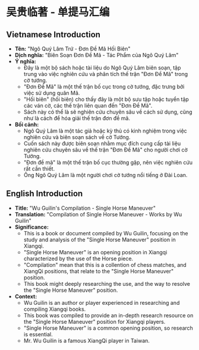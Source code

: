 # 吴贵临著 - 单提马汇编

## Vietnamese Introduction

* **Tên:** "Ngô Quý Lâm Trứ - Đơn Đề Mã Hối Biên"
* **Dịch nghĩa:** "Biên Soạn Đơn Đề Mã - Tác Phẩm của Ngô Quý Lâm"
* **Ý nghĩa:**
    * Đây là một bộ sách hoặc tài liệu do Ngô Quý Lâm biên soạn, tập trung vào việc nghiên cứu và phân tích thế trận "Đơn Đề Mã" trong cờ tướng.
    * "Đơn Đề Mã" là một thế trận bố cục trong cờ tướng, đặc trưng bởi việc sử dụng quân Mã.
    * "Hối biên" (hối biên) cho thấy đây là một bộ sưu tập hoặc tuyển tập các ván cờ, các thế trận liên quan đến "Đơn Đề Mã".
    * Sách này có thể là sẽ nghiên cứu chuyên sâu về cách sử dụng, cũng như là cách để hóa giải thế trận đơn đề mã.
* **Bối cảnh:**
    * Ngô Quý Lâm là một tác giả hoặc kỳ thủ có kinh nghiệm trong việc nghiên cứu và biên soạn sách về cờ Tướng.
    * Cuốn sách này được biên soạn nhằm mục đích cung cấp tài liệu nghiên cứu chuyên sâu về thế trận "Đơn Đề Mã" cho người chơi cờ Tướng.
    * "Đơn đề mã" là một thế trận bố cục thường gặp, nên việc nghiên cứu rất cần thiết.
    * Ông Ngô Quý Lâm là một người chơi cờ tướng nổi tiếng ở Đài Loan.

## English Introduction

* **Title:** "Wu Guilin's Compilation - Single Horse Maneuver"
* **Translation:** "Compilation of Single Horse Maneuver - Works by Wu Guilin"
* **Significance:**
    * This is a book or document compiled by Wu Guilin, focusing on the study and analysis of the "Single Horse Maneuver" position in Xiangqi.
    * "Single Horse Maneuver" is an opening position in Xiangqi characterized by the use of the Horse piece.
    * "Compilation" mean that this is a collention of chess matches, and XiangQi positions, that relate to the "Single Horse Maneuver" position.
    * This book might deeply researching the use, and the way to resolve the "Single Horse Maneuver" position.
* **Context:**
    * Wu Guilin is an author or player experienced in researching and compiling Xiangqi books.
    * This book was compiled to provide an in-depth research resource on the "Single Horse Maneuver" position for Xiangqi players.
    * "Single Horse Maneuver" is a common opening position, so research is essential.
    * Mr. Wu Guilin is a famous XiangQi player in Taiwan.
